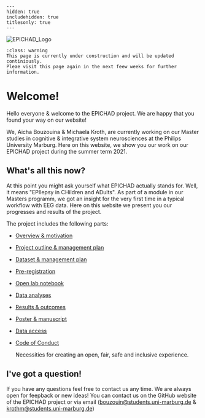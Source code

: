 
```{toctree}
---
hidden: true
includehidden: true
titlesonly: true
---
```
![EPICHAD_Logo](https://user-images.githubusercontent.com/83064474/125676180-84c14f43-eead-4410-9b2b-cc91d691820f.png)





```{admonition} About the content of this Jupyter Book
:class: warning
This page is currently under construction and will be updated continiously.
Pleae visit this page again in the next feew weeks for further information.
```


# Welcome!

Hello everyone & welcome to the EPICHAD project. We are happy that you found your way on our website!

We, Aicha Bouzouina & Michaela Kroth, are currently working on our Master studies in cognitive & integrative system neurosciences at the Philips University Marburg. Here on this website, we show you our work on our EPICHAD project during the summer term 2021.


## What's all this now?

At this point you might ask yourself what EPICHAD actually stands for. 
Well, it means "EPIlepsy in CHildren and ADults". As part of a module in our Masters programm, we got an insight for the very first time in a typical workflow with EEG data. 
Here on this website we present you our progresses and results of the project.


The project includes the following parts:

* [Overview & motivation]()

  

* [Project outline & management plan]()

 

* [Dataset & management plan]()

  

* [Pre-registration]()

 

* [Open lab notebook]()

      
      
* [Data analyses]()

  
   
* [Results & outcomes]()

   

* [Poster & manuscript]()

   

* [Data access]()

   

* [Code of Conduct](https://g0rella.github.io/gorella_overview/CoC.html)

   Necessities for creating an open, fair, safe and inclusive experience.

## I've got a question!

If you have any questions feel free to contact us any time. We are always open for feepback or new ideas! You can contact us on the GitHub website of the EPICHAD project or via email (bouzouin@students.uni-marburg.de & krothm@students.uni-marburg.de)
